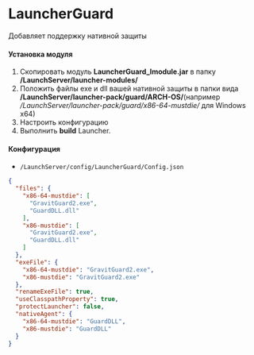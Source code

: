 # LauncherGuard

Добавляет поддержку нативной защиты

#### Установка модуля

1. Скопировать модуль **LauncherGuard_lmodule.jar** в папку **/LaunchServer/launcher-modules/**
2. Положить файлы exe и dll вашей нативной защиты в папки вида **/LaunchServer/launcher-pack/guard/ARCH-OS/**(например */LaunchServer/launcher-pack/guard/x86-64-mustdie/* для Windows x64)
3. Настроить конфигурацию
4. Выполнить **build** Launcher.

#### Конфигурация

- `/LaunchServer/config/LauncherGuard/Config.json`

```json
{
  "files": {
    "x86-64-mustdie": [
      "GravitGuard2.exe",
      "GuardDLL.dll"
    ],
    "x86-mustdie": [
      "GravitGuard2.exe",
      "GuardDLL.dll"
    ]
  },
  "exeFile": {
    "x86-64-mustdie": "GravitGuard2.exe",
    "x86-mustdie": "GravitGuard2.exe"
  },
  "renameExeFile": true,
  "useClasspathProperty": true,
  "protectLauncher": false,
  "nativeAgent": {
    "x86-64-mustdie": "GuardDLL",
    "x86-mustdie": "GuardDLL"
  }
}
```
